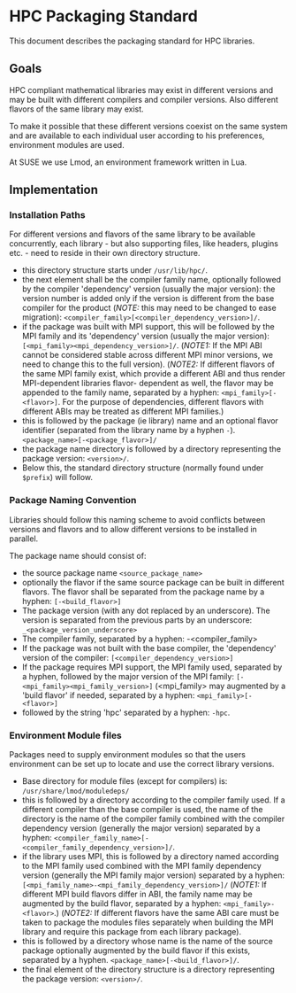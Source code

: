 # HPC Packaging Standard

This document describes the packaging standard for HPC libraries.

## Goals

HPC compliant mathematical libraries may exist in different 
versions and may be built with different compilers and compiler 
versions. Also different flavors of the same library may exist.

To make it possible that these different versions coexist on
the same system and are available to each individual user
according to his preferences, environment modules are used.

At SUSE we use Lmod, an environment framework written in
Lua.

## Implementation

### Installation Paths

For different versions and flavors of the same library to be available
concurrently, each library - but also supporting files, like headers,
plugins etc. - need to reside in their own directory structure.
- this directory structure starts under `/usr/lib/hpc/`.
- the next element shall be the compiler family name, optionally followed
  by the compiler 'dependency' version (usually the major version): 
  the version number is added only if the version is different 
  from the base compiler for the product (*NOTE:* this may need
  to be changed to ease migration):
  `<compiler_family>[<compiler_dependency_version>]/`.
- if the package was built with MPI support, this will be followed by 
  the MPI family and its 'dependency' version (usually the major version):
  `[<mpi_family><mpi_dependency_version>]/`.
  (*NOTE1:* If the MPI ABI cannot be considered stable across different
  MPI minor versions, we need to change this to the full version).
  (*NOTE2:* If different flavors of the same MPI family exist, which
  provide a different ABI and thus render MPI-dependent libraries flavor-
  dependent as well, the flavor may be appended to the family name,
  separated by a hyphen: `<mpi_family>[-<flavor>]`. For the purpose
  of dependencies, different flavors with different ABIs may be treated
  as different MPI families.)
- this is followed by the package (ie library) name and an optional
  flavor identifier (separated from the library name by a hyphen `-`).
  `<package_name>[-<package_flavor>]/`
- the package name directory is followed by a directory representing
  the package version: `<version>/`.
- Below this, the standard directory structure (normally found under
  `$prefix`) will follow.
	

### Package Naming Convention

Libraries should follow this naming scheme to avoid conflicts between
versions and flavors and to allow different versions to be installed
in parallel.

The package name should consist of:
- the source package name
  `<source_package_name>`
- optionally the flavor if the same source package can be built
  in different flavors. The flavor shall be separated from the
  package name by a hyphen:
  `[-<build_flavor>]`
- The package version (with any dot replaced by an underscore).
  The version is separated from the previous parts by an underscore:
  `_<package_version_underscore>`
- The compiler family, separated by a hyphen:
  -<compiler_family>
- If the package was not built with the base compiler, the 'dependency' 
  version of the compiler:
  `[<compiler_dependency_version>]`
- If the package requires MPI support, the MPI family used, separated
  by a hyphen, followed by the major version of the MPI family:
  `[-<mpi_family><mpi_family_version>]` (<mpi_family> may augmented
  by a 'build flavor' if needed, separated by a hyphen: `<mpi_family>[-<flavor>]`
- followed by the string 'hpc' separated by a hyphen: `-hpc`.

### Environment Module files

Packages need to supply environment modules so that the users 
environment can be set up to locate and use the correct library
versions.

- Base directory for module files (except for compilers) is:
  `/usr/share/lmod/moduledeps/`
- this is followed by a directory according to the compiler family
  used. If a different compiler than the base compiler is used,
  the name of the directory is the name of the compiler family
  combined with the compiler dependency version (generally the major
  version) separated by a hyphen:
  `<compiler_family_name>[-<compiler_family_dependency_version>]/`.
- if the library uses MPI, this is followed by a directory named
  according to the MPI family used combined with the MPI family
  dependency version (generally the MPI family major version) separated
  by a hyphen:
  `[<mpi_family_name>-<mpi_family_dependency_version>]/`
  (*NOTE1:* If different MPI build flavors differ in ABI, the family
  name may be augmented by the build flavor, separated by a hyphen:
  `<mpi_family>-<flavor>`.)
  (*NOTE2:* If different flavors have the same ABI
  care must be taken to package the modules files separately when
  building the MPI library and require this package from each library
  package).
- this is followed by a directory whose name is the name of the
  source package optionally augmented by the build flavor if this
  exists, separated by a hyphen.
  `<package_name>[-<build_flavor>]/`.
- the final element of the directory structure is a directory representing
  the package version: `<version>/`.


